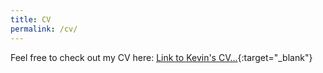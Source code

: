 ```yaml
---
title: CV
permalink: /cv/
---
```


Feel free to check out my CV here:
[Link to Kevin's CV...](https://flowcv.com/resume/ogisit36mus9){:target="_blank"}

<!-- Or the Job Description for a next role:
[Link to Kevin's Job Description...](https://flowcv.com/resume/h06rt0egf3){:target="_blank"} -->
